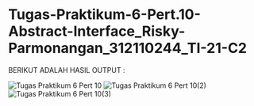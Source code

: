 # Tugas-Praktikum-6-Pert.10-Abstract-Interface_Risky-Parmonangan_312110244_TI-21-C2

BERIKUT ADALAH HASIL OUTPUT : 

![Tugas Praktikum 6 Pert 10](https://user-images.githubusercontent.com/116358507/205310252-6f58f76a-defd-4110-875c-e4307dc6ed1a.png)
![Tugas Praktikum 6 Pert 10(2)](https://user-images.githubusercontent.com/116358507/205310272-2bf78df3-9e4b-41cd-a412-c2c0d0576133.png)
![Tugas Praktikum 6 Pert 10(3)](https://user-images.githubusercontent.com/116358507/205310286-b16b65f9-7666-4778-9bc8-c483f1ff64e2.png)

